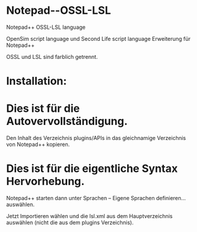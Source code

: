 # Notepad--OSSL-LSL
Notepad++  OSSL-LSL language

OpenSim script language und Second Life script language Erweiterung für Notepad++

OSSL und LSL sind farblich getrennt.

# Installation:


# Dies ist für die Autovervollständigung.

Den Inhalt des Verzeichnis plugins/APIs in das gleichnamige Verzeichnis von Notepad++ kopieren.


# Dies ist für die eigentliche Syntax Hervorhebung.

Notepad++ starten dann unter Sprachen – Eigene Sprachen definieren… auswählen.

Jetzt Importieren wählen und die lsl.xml aus dem Hauptverzeichnis auswählen (nicht die aus dem plugins Verzeichnis).

